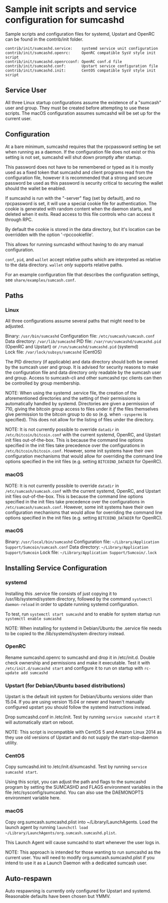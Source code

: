 Sample init scripts and service configuration for sumcashd
==========================================================

Sample scripts and configuration files for systemd, Upstart and OpenRC
can be found in the contrib/init folder.

    contrib/init/sumcashd.service:    systemd service unit configuration
    contrib/init/sumcashd.openrc:     OpenRC compatible SysV style init script
    contrib/init/sumcashd.openrcconf: OpenRC conf.d file
    contrib/init/sumcashd.conf:       Upstart service configuration file
    contrib/init/sumcashd.init:       CentOS compatible SysV style init script

Service User
---------------------------------

All three Linux startup configurations assume the existence of a "sumcash" user
and group.  They must be created before attempting to use these scripts.
The macOS configuration assumes sumcashd will be set up for the current user.

Configuration
---------------------------------

At a bare minimum, sumcashd requires that the rpcpassword setting be set
when running as a daemon.  If the configuration file does not exist or this
setting is not set, sumcashd will shut down promptly after startup.

This password does not have to be remembered or typed as it is mostly used
as a fixed token that sumcashd and client programs read from the configuration
file, however it is recommended that a strong and secure password be used
as this password is security critical to securing the wallet should the
wallet be enabled.

If sumcashd is run with the "-server" flag (set by default), and no rpcpassword is set,
it will use a special cookie file for authentication. The cookie is generated with random
content when the daemon starts, and deleted when it exits. Read access to this file
controls who can access it through RPC.

By default the cookie is stored in the data directory, but it's location can be overridden
with the option '-rpccookiefile'.

This allows for running sumcashd without having to do any manual configuration.

`conf`, `pid`, and `wallet` accept relative paths which are interpreted as
relative to the data directory. `wallet` *only* supports relative paths.

For an example configuration file that describes the configuration settings,
see `share/examples/sumcash.conf`.

Paths
---------------------------------

### Linux

All three configurations assume several paths that might need to be adjusted.

Binary:              `/usr/bin/sumcashd`
Configuration file:  `/etc/sumcash/sumcash.conf`
Data directory:      `/var/lib/sumcashd`
PID file:            `/var/run/sumcashd/sumcashd.pid` (OpenRC and Upstart) or `/run/sumcashd/sumcashd.pid` (systemd)  
Lock file:           `/var/lock/subsys/sumcashd` (CentOS)

The PID directory (if applicable) and data directory should both be owned by the
sumcash user and group. It is advised for security reasons to make the
configuration file and data directory only readable by the sumcash user and
group. Access to sumcash-cli and other sumcashd rpc clients can then be
controlled by group membership.

NOTE: When using the systemd .service file, the creation of the aforementioned
directories and the setting of their permissions is automatically handled by
systemd. Directories are given a permission of 710, giving the bitcoin group
access to files under it _if_ the files themselves give permission to the
bitcoin group to do so (e.g. when `-sysperms` is specified). This does not allow
for the listing of files under the directory.

NOTE: It is not currently possible to override `datadir` in
`/etc/bitcoin/bitcoin.conf` with the current systemd, OpenRC, and Upstart init
files out-of-the-box. This is because the command line options specified in the
init files take precedence over the configurations in
`/etc/bitcoin/bitcoin.conf`. However, some init systems have their own
configuration mechanisms that would allow for overriding the command line
options specified in the init files (e.g. setting `BITCOIND_DATADIR` for
OpenRC).

### macOS

NOTE: It is not currently possible to override `datadir` in
`/etc/sumcash/sumcash.conf` with the current systemd, OpenRC, and Upstart init
files out-of-the-box. This is because the command line options specified in the
init files take precedence over the configurations in
`/etc/sumcash/sumcash.conf`. However, some init systems have their own
configuration mechanisms that would allow for overriding the command line
options specified in the init files (e.g. setting `BITCOIND_DATADIR` for
OpenRC).

### macOS

Binary:              `/usr/local/bin/sumcashd`
Configuration file:  `~/Library/Application Support/Sumcoin/sumcash.conf`
Data directory:      `~/Library/Application Support/Sumcoin`
Lock file:           `~/Library/Application Support/Sumcoin/.lock`

Installing Service Configuration
-----------------------------------

### systemd

Installing this .service file consists of just copying it to
/usr/lib/systemd/system directory, followed by the command
`systemctl daemon-reload` in order to update running systemd configuration.

To test, run `systemctl start sumcashd` and to enable for system startup run
`systemctl enable sumcashd`

NOTE: When installing for systemd in Debian/Ubuntu the .service file needs to be copied to the /lib/systemd/system directory instead.

### OpenRC

Rename sumcashd.openrc to sumcashd and drop it in /etc/init.d.  Double
check ownership and permissions and make it executable.  Test it with
`/etc/init.d/sumcashd start` and configure it to run on startup with
`rc-update add sumcashd`

### Upstart (for Debian/Ubuntu based distributions)

Upstart is the default init system for Debian/Ubuntu versions older than 15.04. If you are using version 15.04 or newer and haven't manually configured upstart you should follow the systemd instructions instead.

Drop sumcashd.conf in /etc/init.  Test by running `service sumcashd start`
it will automatically start on reboot.

NOTE: This script is incompatible with CentOS 5 and Amazon Linux 2014 as they
use old versions of Upstart and do not supply the start-stop-daemon utility.

### CentOS

Copy sumcashd.init to /etc/init.d/sumcashd. Test by running `service sumcashd start`.

Using this script, you can adjust the path and flags to the sumcashd program by
setting the SUMCASHD and FLAGS environment variables in the file
/etc/sysconfig/sumcashd. You can also use the DAEMONOPTS environment variable here.

### macOS

Copy org.sumcash.sumcashd.plist into ~/Library/LaunchAgents. Load the launch agent by
running `launchctl load ~/Library/LaunchAgents/org.sumcash.sumcashd.plist`.

This Launch Agent will cause sumcashd to start whenever the user logs in.

NOTE: This approach is intended for those wanting to run sumcashd as the current user.
You will need to modify org.sumcash.sumcashd.plist if you intend to use it as a
Launch Daemon with a dedicated sumcash user.

Auto-respawn
-----------------------------------

Auto respawning is currently only configured for Upstart and systemd.
Reasonable defaults have been chosen but YMMV.
